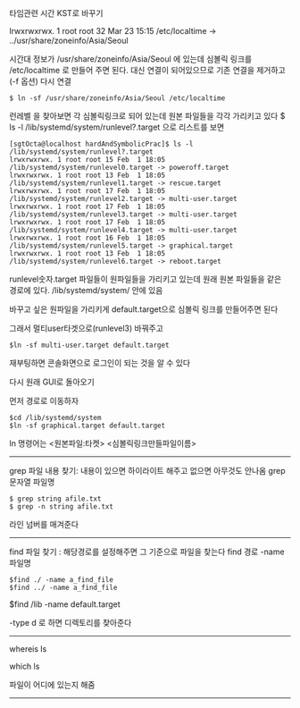 타임관련 시간 KST로 바꾸기

lrwxrwxrwx. 1 root root 32 Mar 23 15:15 /etc/localtime -> ../usr/share/zoneinfo/Asia/Seoul

시간대 정보가 /usr/share/zoneinfo/Asia/Seoul 에 있는데 
심볼릭 링크를 /etc/localtime 로 만들어 주면 된다. 대신 연결이 되어있으므로 기존 연결을 제거하고 (-f 옵션) 다시 연결
```shell
$ ln -sf /usr/share/zoneinfo/Asia/Seoul /etc/localtime
```

런레벨 을 찾아보면 각 심볼릭링크로 되어 있는데 원본 파일들을 각각 가리키고 있다 
$ ls -l /lib/systemd/system/runlevel?.target
으로 리스트를 보면
```
[sgtOcta@localhost hardAndSymbolicPrac]$ ls -l /lib/systemd/system/runlevel?.target
lrwxrwxrwx. 1 root root 15 Feb  1 18:05 /lib/systemd/system/runlevel0.target -> poweroff.target
lrwxrwxrwx. 1 root root 13 Feb  1 18:05 /lib/systemd/system/runlevel1.target -> rescue.target
lrwxrwxrwx. 1 root root 17 Feb  1 18:05 /lib/systemd/system/runlevel2.target -> multi-user.target
lrwxrwxrwx. 1 root root 17 Feb  1 18:05 /lib/systemd/system/runlevel3.target -> multi-user.target
lrwxrwxrwx. 1 root root 17 Feb  1 18:05 /lib/systemd/system/runlevel4.target -> multi-user.target
lrwxrwxrwx. 1 root root 16 Feb  1 18:05 /lib/systemd/system/runlevel5.target -> graphical.target
lrwxrwxrwx. 1 root root 13 Feb  1 18:05 /lib/systemd/system/runlevel6.target -> reboot.target
```

runlevel숫자.target 파일들이 원파일들을 가리키고 있는데
원래 원본 파일들을 같은 경로에 있다. /lib/systemd/system/ 안에 있음

바꾸고 싶은 원파일을 가리키게 default.target으로 심볼릭 링크를 만들어주면 된다

그래서 멀티user타겟으로(runlevel3) 바꿔주고   
```shell
$ln -sf multi-user.target default.target
```
재부팅하면 콘솔화면으로 로그인이 되는 것을 알 수 있다 

다시 원래 GUI로 돌아오기

먼저 경로로 이동하자
```shell
$cd /lib/systemd/system
$ln -sf graphical.target default.target
```
ln 명령어는 <원본파일:타켓> <심볼릭링크만들파일이름>


___

grep 파일 내용 찾기: 내용이 있으면 하이라이트 해주고 없으면 아무것도 안나옴
grep 문자열 파일명

```shell
$ grep string afile.txt
$ grep -n string afile.txt
```
라인 넘버를 매겨준다


___

find 파일 찾기 : 해당경로를 설정해주면 그 기준으로 파일을 찾는다
find 경로 -name 파일명
```shell
$find ./ -name a_find_file
$find ../ -name a_find_file
```
$find /lib -name default.target

-type d
로 하면 디렉토리를 찾아준다




___
whereis ls

which ls

파일이 어디에 있는지 해줌

___